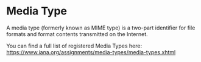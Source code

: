 # Media Type

A media type (formerly known as MIME type) is a two-part identifier for file formats and format contents transmitted on the Internet.

You can find a full list of registered Media Types here: https://www.iana.org/assignments/media-types/media-types.xhtml
